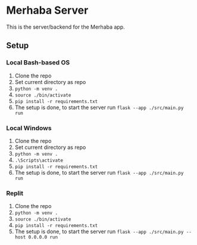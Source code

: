 # Merhaba Server

This is the server/backend for the Merhaba app.

## Setup

### Local Bash-based OS

1. Clone the repo
2. Set current directory as repo
3. `python -m venv .`
4. `source ./bin/activate`
5. `pip install -r requirements.txt`
6. The setup is done, to start the server run `flask --app ./src/main.py run`

### Local Windows

1. Clone the repo
2. Set current directory as repo
3. `python -m venv .`
4. `.\Scripts\activate`
5. `pip install -r requirements.txt`
6. The setup is done, to start the server run `flask --app ./src/main.py run`

### Replit

1. Clone the repo
2. `python -m venv .`
3. `source ./bin/activate`
4. `pip install -r requirements.txt`
5. The setup is done, to start the server run `flask --app ./src/main.py --host 0.0.0.0 run`
